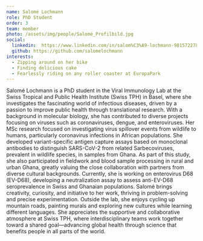 ```yaml
---
name: Salomé Lochmann
role: PhD Student
order: 3
team: member
photo: /assets/img/people/Salomé_Profilbild.jpg
social:
  linkedin:  https://www.linkedin.com/in/salom%C3%A9-lochmann-981572278/
  github: https://github.com/salomelochmann
interests:
  - Zipping around on her bike
  - Finding delicious cake
  - Fearlessly riding on any roller coaster at EuropaPark
---
```

Salomé Lochmann is a PhD student in the Viral Immunology Lab at the Swiss Tropical and Public Health Institute (Swiss TPH) in Basel, where she investigates the fascinating world of infectious diseases, driven by a passion to improve public health through translational research. With a background in molecular biology, she has contributed to diverse projects focusing on viruses such as coronaviruses, dengue, and enteroviruses.
Her MSc research focused on investigating virus spillover events from wildlife to humans, particularly coronavirus infections in African populations. She developed variant-specific antigen capture assays based on monoclonal antibodies to distinguish SARS-CoV-2 from related Sarbecoviruses, prevalent in wildlife species, in samples from Ghana. As part of this study, she also participated in fieldwork and blood sample processing in rural and urban Ghana, greatly valuing the close collaboration with partners from diverse cultural backgrounds. Currently, she is working on enterovirus D68 (EV-D68), developing a neutralization assay to assess anti-EV-D68 seroprevalence in Swiss and Ghanaian populations. 
Salomé brings creativity, curiosity, and initiative to her work, thriving in problem-solving and precise experimentation. Outside the lab, she enjoys cycling up mountain roads, painting murals and exploring new cultures while learning different languages.
She appreciates the supportive and collaborative atmosphere at Swiss TPH, where interdisciplinary teams work together toward a shared goal—advancing global health through science that benefits people in all parts of the world.
